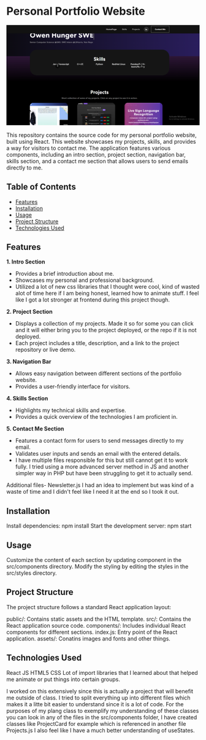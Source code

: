# Personal Portfolio Website

![Portfolio Image](./app.png) <!-- Replace `path/to/your/image.jpg` with the actual path to your image -->

This repository contains the source code for my personal portfolio website, built using React. This website showcases my projects, skills, and provides a way for visitors to contact me. The application features various components, including an intro section, project section, navigation bar, skills section, and a contact me section that allows users to send emails directly to me.

## Table of Contents

- [Features](#features)
- [Installation](#installation)
- [Usage](#usage)
- [Project Structure](#project-structure)
- [Technologies Used](#technologies-used)

## Features

**1. Intro Section**
   - Provides a brief introduction about me.
   - Showcases my personal and professional background.
   - Utilized a lot of new css libraries that I thought were cool, kind of wasted alot of time here if I am being honest, learned how to animate stuff. I feel like I got a lot stronger at frontend during this project though.

**2. Project Section**
   - Displays a collection of my projects. Made it so for some you can click and it will either bring you to the project deployed, or the repo if it is not deployed.
   - Each project includes a title, description, and a link to the project repository or live demo.

**3. Navigation Bar**
   - Allows easy navigation between different sections of the portfolio website.
   - Provides a user-friendly interface for visitors.

**4. Skills Section**
   - Highlights my technical skills and expertise.
   - Provides a quick overview of the technologies I am proficient in.

**5. Contact Me Section**
   - Features a contact form for users to send messages directly to my email.
   - Validates user inputs and sends an email with the entered details.
   - I have multiple files responsible for this but still cannot get it to work fully. I tried using a more advanced server method in JS and another simpler way in PHP but have been struggling to get it to actually send.

Additional files- Newsletter.js I had an idea to implement but was kind of a waste of time and I didn't feel like I need it at the end so I took it out.

## Installation

Install dependencies:
  npm install
Start the development server:
  npm start

## Usage
  Customize the content of each section by updating component in the src/components directory. Modify the styling by editing the styles in the src/styles directory.

## Project Structure
  The project structure follows a standard React application layout:

public/: Contains static assets and the HTML template.
src/: Contains the React application source code.
components/: Includes individual React components for different sections.
index.js: Entry point of the React application.
assets/: Conatins images and fonts and other things.

## Technologies Used
React
JS
HTML5
CSS
Lot of import libraries that I learned about that helped me animate or put things into certain groups.

I worked on this extensively since this is actually a project that will benefit me outside of class. I tried to split everything up into different files which makes it a litte bit easier to understand since it is a lot of code.
For the purposes of my plang class to exemplify my understanding of these classes you can look in any of the files in the src/components folder, I have created classes like ProjectCard for example which is referenced in another file Projects.js
I also feel like I have a much better understanding of useStates.




